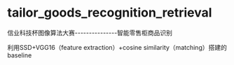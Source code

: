 # tailor_goods_recognition_retrieval
信业科技杯图像算法大赛---------------智能零售柜商品识别

利用SSD+VGG16（feature extraction）+cosine similarity（matching）搭建的baseline
